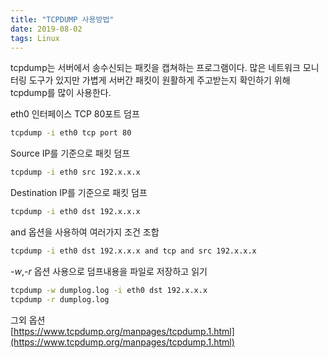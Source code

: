 ```yaml
---
title: "TCPDUMP 사용방법"
date: 2019-08-02
tags: Linux
---
```


tcpdump는 서버에서 송수신되는 패킷을 캡쳐하는 프로그램이다. 많은 네트워크 모니터링 도구가 있지만 가볍게 서버간 패킷이 원활하게 주고받는지 확인하기 위해 tcpdump를 많이 사용한다.
  

eth0 인터페이스 TCP 80포트 덤프
```bash
tcpdump -i eth0 tcp port 80
```
  

Source IP를 기준으로 패킷 덤프
```bash
tcpdump -i eth0 src 192.x.x.x
```
  
  
Destination IP를 기준으로 패킷 덤프
```bash
tcpdump -i eth0 dst 192.x.x.x
```
  

and 옵션을 사용하여 여러가지 조건 조합
```bash
tcpdump -i eth0 dst 192.x.x.x and tcp and src 192.x.x.x
```
  

*-w*,*-r* 옵션 사용으로 덤프내용을 파일로 저장하고 읽기 
```bash
tcpdump -w dumplog.log -i eth0 dst 192.x.x.x
tcpdump -r dumplog.log
```

그외 옵션  
[https://www.tcpdump.org/manpages/tcpdump.1.html](https://www.tcpdump.org/manpages/tcpdump.1.html)